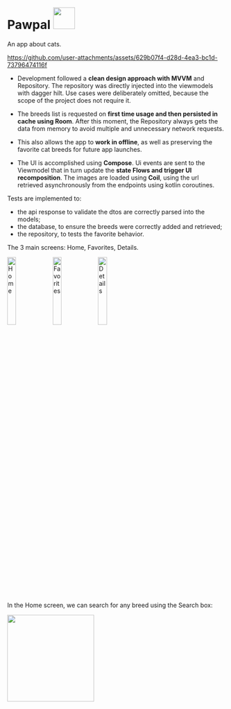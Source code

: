 # Pawpal <img src="https://github.com/user-attachments/assets/cf819a59-42f2-4030-8726-654f1f8eb78a" width="50" />

An app about cats.


https://github.com/user-attachments/assets/629b07f4-d28d-4ea3-bc1d-73796474116f


- Development followed a **clean design approach with MVVM** and Repository.
The repository was directly injected into the viewmodels with dagger hilt. 
Use cases were deliberately omitted, because the scope of the project does not require it.

- The breeds list is requested on **first time usage and then persisted in cache using Room**. After this moment, the Repository always gets the data from memory to avoid multiple and unnecessary network requests.

- This also allows the app to **work in offline**, as well as preserving the favorite cat breeds for future app launches.

- The UI is accomplished using **Compose**. Ui events are sent to the Viewmodel that in turn update the **state Flows and trigger UI recomposition**.
The images are loaded using **Coil**, using the url retrieved asynchronously from the endpoints using kotlin coroutines.

Tests are implemented to:
 - the api response to validate the dtos are correctly parsed into the models;
 - the database, to ensure the breeds were correctly added and retrieved;
 - the repository, to tests the favorite behavior.

The 3 main screens: Home, Favorites, Details.
<p align="left">
  <img src="https://github.com/user-attachments/assets/24160762-daa5-4794-9ba9-f11bb54cdf91" alt="Home" width="20%" />
  <img src="https://github.com/user-attachments/assets/b6c57fd2-d133-41a3-a108-96697b4bf32f" alt="Favorites" width="20%" />
  <img src="https://github.com/user-attachments/assets/66308612-7247-49bc-addd-6fb0589df644" alt="Details" width="20%" />

In the Home screen, we can search for any breed using the Search box:

 <img src="https://github.com/user-attachments/assets/3ace9a9b-c6ba-4bd5-8586-bcd23f68d9ee" width="200" />
